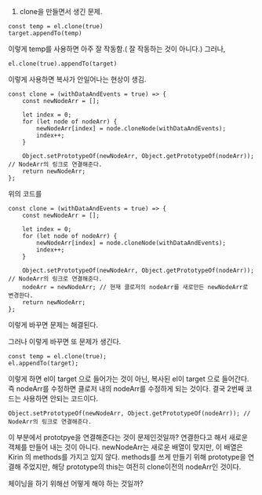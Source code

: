 1. clone을 만들면서 생긴 문제.
```
const temp = el.clone(true)
target.appendTo(temp)
```
이렇게 temp를 사용하면 아주 잘 작동함.( 잘 작동하는 것이 아니다.) 그러나,
```
el.clone(true).appendTo(target)
```
이렇게 사용하면 복사가 안일어나는 현상이 생김.

```
const clone = (withDataAndEvents = true) => {
    const newNodeArr = [];

    let index = 0;
    for (let node of nodeArr) {
        newNodeArr[index] = node.cloneNode(withDataAndEvents);
        index++;
    }

    Object.setPrototypeOf(newNodeArr, Object.getPrototypeOf(nodeArr)); // NodeArr의 링크로 연결해준다.
    return newNodeArr;
};
```
위의 코드를

```
const clone = (withDataAndEvents = true) => {
    const newNodeArr = [];

    let index = 0;
    for (let node of nodeArr) {
        newNodeArr[index] = node.cloneNode(withDataAndEvents);
        index++;
    }

    Object.setPrototypeOf(newNodeArr, Object.getPrototypeOf(nodeArr)); // NodeArr의 링크로 연결해준다.
    nodeArr = newNodeArr; // 현재 클로저의 nodeArr를 새로만든 newNodeArr로 변경한다.
    return newNodeArr;
};
```
이렇게 바꾸면 문제는 해결된다.

그러나 이렇게 바꾸면 또 문제가 생긴다.
```
const temp = el.clone(true);
el.appendTo(target);
```
이렇게 하면 el이 target 으로 들어가는 것이 아닌, 복사된 el이 target 으로 들어간다.
즉 nodeArr를 수정하면 클로저 내의 nodeArr를 수정하게 되는 것이다.
결국 2번째 코드는 사용하면 안되는 코드이다.

```
Object.setPrototypeOf(newNodeArr, Object.getPrototypeOf(nodeArr)); // NodeArr의 링크로 연결해준다.
```
이 부분에서 prototpye을 연결해준다는 것이 문제인것일까?
연결한다고 해서 새로운 객체를 만들어 내는 것이 아니다.
newNodeArr는 새로운 배열이 맞지만, 이 배열은 Kirin 의 methods를 가지고 있지 않다.
methods를 쓰게 만들기 위해 prototype을 연결해 주었지만, 해당 prototype의 this는 여전히 clone이전의 nodeArr인 것이다.


체이닝을 하기 위해선 어떻게 해야 하는 것일까?

